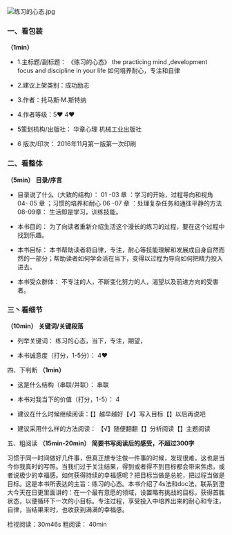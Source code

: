 ![练习的心态.jpg](http://upload-images.jianshu.io/upload_images/669817-0c0136cc189a2eb8.jpg?imageMogr2/auto-orient/strip%7CimageView2/2/w/1240)                                                                      

### 一、看包装
**（1min）**

- 1.主标题/副标题：
《练习的心态》
the practicing mind ,development  focus and discipline  in your life
如何培养耐心，专注和自律

- 2.建议上架类别：成功励志

- 3.作者：托马斯·M.斯特纳 


- 4.作者等级：5❤
4❤
- 5策划机构/出版社：
华章心理
机械工业出版社
- 6 版次/印次：
2016年11月第一版第一次印刷

### 二、看整体
**（5min）**
 **目录/序言**

- 目录说了什么（大致的结构）：
01 -03 章 ：学习的开始，过程导向和视角
04- 05 章 ；习惯的培养和耐心
06 -07 章 ：处理复杂任务和通往平静的方法
08-09章： 生活即是学习，训练技能。


- 本书目的：
为了向读者重新介绍生活这个漫长的练习的过程，要在这个过程中找到乐趣。


- 本书目标：
本书帮助读者将自律，专注，耐心等技能理解和发展成自身自然而然的一部分；帮助读者如何学会活在当下，变得以过程为导向如何把精力投入进去。
- 本书受众群体：
不专注的人，不断变化努力的人，渴望以及前进方向的受害者。


### 三丶看细节
**（10min）**
**关键词/关键段落**

-  列举关键词：
练习的心态，当下，专注，期望，


- 本书诚意度（打分，1-5分）：
4❤

四、下判断
**（1min）**


- 这是什么结构（串联/并联）：
串联

- 本书对我当下的价值（打分，1-5）：
4

- 建议在什么时候继续阅读：【】越早越好【√】写入目标【】以后再说吧

- 建议采用什么样的方法阅读：  【√】随便翻翻【】分析阅读【】主题阅读

五、粗阅读
**（15min-20min）**
**简要书写阅读后的感受，不超过300字**


习惯于同一时间做好几件事，但真正想专注做一件事的时候，发现很难，这也是当今你我真时的写照。当我们过于关注结果，得到或者得不到目标都会带来焦虑，或者说极少的幸福感。如何获得持续的幸福感呢？把目标当做是总舵，把过程当做是目标。这是本书所表达的主旨：练习的心态。本书介绍了4s法和doc法，联系到澄大今天在日更里面讲的：在一个最有意愿的领域，设置略有挑战的目标，获得首胜状态，以便循环下一次的小目标。专注过程，享受投入中培养出来的耐心和专注，自律，当结果来时，也收获到满满的幸福感。

检视阅读：30m46s
粗阅读： 40min